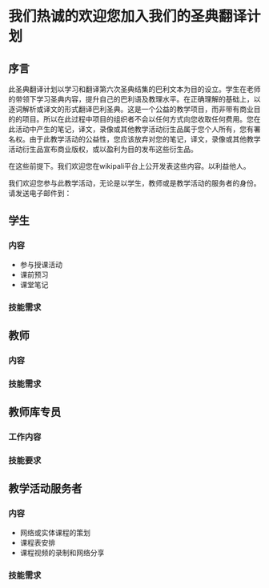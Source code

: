 # 我们热诚的欢迎您加入我们的圣典翻译计划

## 序言
此圣典翻译计划以学习和翻译第六次圣典结集的巴利文本为目的设立。学生在老师的带领下学习圣典内容，提升自己的巴利语及教理水平。在正确理解的基础上，以逐词解析或译文的形式翻译巴利圣典。这是一个公益的教学项目，而非带有商业目的的项目。所以在此过程中项目的组织者不会以任何方式向您收取任何费用。您在此活动中产生的笔记，译文，录像或其他教学活动衍生品属于您个人所有，您有署名权。由于此教学活动的公益性，您应该放弃对您的笔记，译文，录像或其他教学活动衍生品宣布商业版权，或以盈利为目的发布这些衍生品。

在这些前提下。我们欢迎您在wikipali平台上公开发表这些内容。以利益他人。

我们欢迎您参与此教学活动，无论是以学生，教师或是教学活动的服务者的身份。请发送电子邮件到：

## 学生
### 内容
- 参与授课活动
- 课前预习
- 课堂笔记

### 技能需求

## 教师
### 内容
### 技能需求

## 教师库专员
### 工作内容
### 技能要求

## 教学活动服务者
### 内容
- 网络或实体课程的策划
- 课程表安排
- 课程视频的录制和网络分享

### 技能需求
